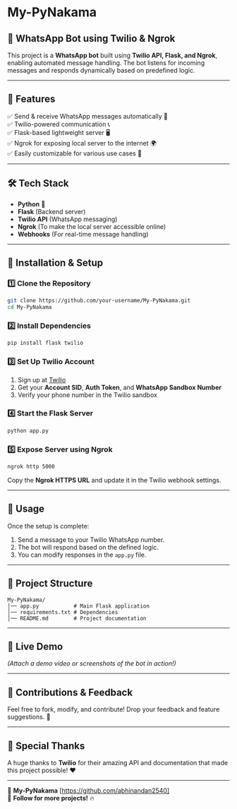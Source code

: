 # My-PyNakama

## 🚀 WhatsApp Bot using Twilio & Ngrok

This project is a **WhatsApp bot** built using **Twilio API, Flask, and Ngrok**, enabling automated message handling. The bot listens for incoming messages and responds dynamically based on predefined logic.

---

## 📌 **Features**
✅ Send & receive WhatsApp messages automatically 📩  
✅ Twilio-powered communication 📞  
✅ Flask-based lightweight server 🖥️  
✅ Ngrok for exposing local server to the internet 🌍  
✅ Easily customizable for various use cases 🎯  

---

## 🛠 **Tech Stack**
- **Python** 🐍
- **Flask** (Backend server)
- **Twilio API** (WhatsApp messaging)
- **Ngrok** (To make the local server accessible online)
- **Webhooks** (For real-time message handling)

---

## 🚀 **Installation & Setup**

### **1️⃣ Clone the Repository**
```sh
git clone https://github.com/your-username/My-PyNakama.git
cd My-PyNakama
```

### **2️⃣ Install Dependencies**
```sh
pip install flask twilio
```

### **3️⃣ Set Up Twilio Account**
1. Sign up at [Twilio](https://www.twilio.com/)
2. Get your **Account SID**, **Auth Token**, and **WhatsApp Sandbox Number**
3. Verify your phone number in the Twilio sandbox

### **4️⃣ Start the Flask Server**
```sh
python app.py
```

### **5️⃣ Expose Server using Ngrok**
```sh
ngrok http 5000
```
Copy the **Ngrok HTTPS URL** and update it in the Twilio webhook settings.

---

## 📌 **Usage**
Once the setup is complete:
1. Send a message to your Twilio WhatsApp number.
2. The bot will respond based on the defined logic.
3. You can modify responses in the `app.py` file.

---

## 📂 **Project Structure**
```
My-PyNakama/
│── app.py           # Main Flask application
│── requirements.txt # Dependencies
│── README.md        # Project documentation
```

---

## 🎥 **Live Demo**
*(Attach a demo video or screenshots of the bot in action!)*

---

## 🙌 **Contributions & Feedback**
Feel free to fork, modify, and contribute! Drop your feedback and feature suggestions. 🚀

---

## 🎉 **Special Thanks**
A huge thanks to **Twilio** for their amazing API and documentation that made this project possible! ❤️

---

📌 **My-PyNakama** [https://github.com/abhinandan2540]  
📢 **Follow for more projects!** 🔥


